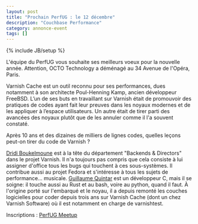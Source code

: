 ```yaml
---
layout: post
title: "Prochain PerfUG : le 12 décembre"
description: "Couchbase Performance"
category: annonce-event
tags: []
---
```

{% include JB/setup %}

L'équipe du PerfUG vous souhaite ses meilleurs voeux pour la nouvelle année. Attention, OCTO Technology a déménagé au 34 Avenue de l'Opéra, Paris.


Varnish Cache est un outil reconnu pour ses performances, dues notamment à son architecte Poul-Henning Kamp, ancien développeur FreeBSD. L’un de ses buts en travaillant sur Varnish était de promouvoir des pratiques de codes ayant fait leur preuves dans les noyaux modernes et de les appliquer à l’espace utilisateurs. Un autre était de tirer parti des avancées des noyaux plutôt que de les annuler comme il l'a souvent constaté.

Après 10 ans et des dizaines de milliers de lignes codes, quelles leçons peut-on tirer du code de Varnish ?
<!-- more -->

[Dridi Boukelmoune](https://twitter.com/dboukelmoune) est à la tête du département "Backends & Directors" dans le projet Varnish. Il n'a toujours pas compris que cela consiste à lui assigner d'office tous les bugs qui touchent à ces sous-systèmes. Il contribue aussi au projet Fedora et s'intéresse à tous les sujets de performance… musicale.
[Guillaume Quintar](https://twitter.com/therealgquintar) est un développeur C, mais il se soigne: il touche aussi au Rust et au bash, voire au python, quand il faut. À l'origine porté sur l'embarqué et le noyau, il a depuis remonté les couches logicielles pour coder depuis trois ans sur Varnish Cache (dont un chez Varnish Software) où il est notamment en charge de varnishtest.

Inscriptions : [PerfUG Meetup](https://www.meetup.com/fr-FR/PerfUG/events/236722329/)


